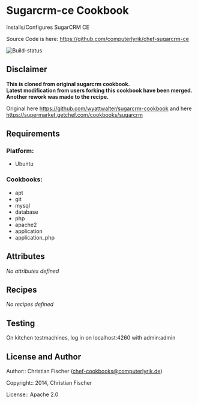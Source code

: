 Sugarcrm-ce Cookbook
====================

Installs/Configures SugarCRM CE

Source Code is here: https://github.com/computerlyrik/chef-sugarcrm-ce

![Build-status](https://travis-ci.org/computerlyrik/chef-sugarcrm-ce.svg)


Disclaimer
----------

**This is cloned from original sugarcrm cookbook.  
Latest modification from users forking this cookbook have been merged.  
Another rework was made to the recipe.**

Original
here https://github.com/wyattwalter/sugarcrm-cookbook
and here https://supermarket.getchef.com/cookbooks/sugarcrm


Requirements
------------

### Platform:

* Ubuntu

### Cookbooks:

* apt
* git
* mysql
* database
* php
* apache2
* application
* application_php

Attributes
----------

*No attributes defined*

Recipes
-------

*No recipes defined*

Testing
-------
On kitchen testmachines, log in on localhost:4260 with admin:admin

License and Author
------------------

Author:: Christian Fischer (<chef-cookbooks@computerlyrik.de>)

Copyright:: 2014, Christian Fischer

License:: Apache 2.0

